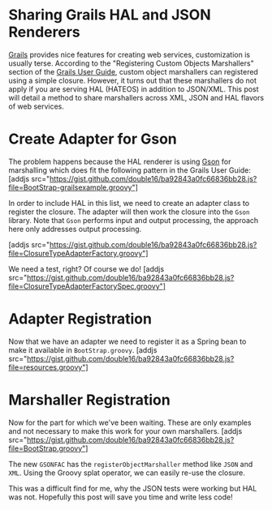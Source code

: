 Sharing Grails HAL and JSON Renderers
=====================================

[Grails](https://grails.org) provides nice features for creating web services, customization is usually terse. According to the "Registering Custom Objects Marshallers" section of the [Grails User Guide](https://grails.org/single-page-documentation.html), custom object marshallers can registered using a simple closure. However, it turns out that these marshallers do not apply if you are serving HAL (HATEOS) in addition to JSON/XML. This post will detail a method to share marshallers across XML, JSON and HAL flavors of web services.

# Create Adapter for Gson
The problem happens because the HAL renderer is using [Gson](https://sites.google.com/site/gson/gson-user-guide) for marshalling which does fit the following pattern in the Grails User Guide:
[addjs src="https://gist.github.com/double16/ba92843a0fc66836bb28.js?file=BootStrap-grailsexample.groovy"]

In order to include HAL in this list, we need to create an adapter class to register the closure. The adapter will then work the closure into the `Gson` library. Note that `Gson` performs input and output processing, the approach here only addresses output processing.

[addjs src="https://gist.github.com/double16/ba92843a0fc66836bb28.js?file=ClosureTypeAdapterFactory.groovy"]

We need a test, right? Of course we do!
[addjs src="https://gist.github.com/double16/ba92843a0fc66836bb28.js?file=ClosureTypeAdapterFactorySpec.groovy"]

# Adapter Registration
Now that we have an adapter we need to register it as a Spring bean to make it available in `BootStrap.groovy`.
[addjs src="https://gist.github.com/double16/ba92843a0fc66836bb28.js?file=resources.groovy"]

# Marshaller Registration
Now for the part for which we've been waiting. These are only examples and not necessary to make this work for your own marshallers.
[addjs src="https://gist.github.com/double16/ba92843a0fc66836bb28.js?file=BootStrap.groovy"]

The new `GSONFAC` has the `registerObjectMarshaller` method like `JSON` and `XML`. Using the Groovy splat operator, we can easily re-use the closure.

This was a difficult find for me, why the JSON tests were working but HAL was not. Hopefully this post will save you time and write less code!

